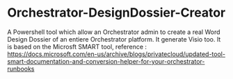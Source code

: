 # Orchestrator-DesignDossier-Creator
A Powershell tool which allow an Orchestrator admin to create a real Word Design Dossier of an entiere Orchestrator platform. It generate Visio too. It is based on the Microsft SMART tool, reference : 
https://docs.microsoft.com/en-us/archive/blogs/privatecloud/updated-tool-smart-documentation-and-conversion-helper-for-your-orchestrator-runbooks